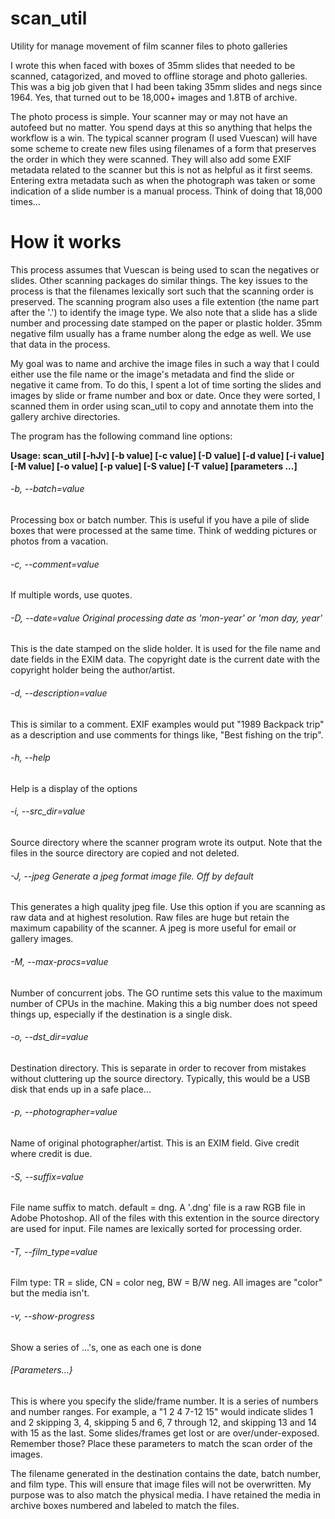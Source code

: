 # scan_util
Utility for manage movement of film scanner files to photo galleries

I wrote this when faced with boxes of 35mm slides that needed to be scanned, catagorized, and moved to offline storage
and photo galleries. This was a big job given that I had been taking 35mm slides and negs since 1964. Yes, that turned
out to be 18,000+ images and 1.8TB of archive.

The photo process is simple. Your scanner may or may not have an autofeed but no matter. You spend days at this so anything
that helps the workflow is a win. The typical scanner program (I used Vuescan) will have some scheme to create new files using filenames of a form that preserves the order in which they were scanned. They will also add some EXIF metadata related to the scanner but this is not as helpful as it first seems. Entering extra metadata such as when the photograph was taken or some indication of a slide number is a manual process. Think of doing that 18,000 times...

# How it works
This process assumes that Vuescan is being used to scan the negatives or slides. Other scanning packages do similar things. The key issues to the process is that the filenames lexically sort such that the scanning order is preserved. The scanning program also uses a file extention (the name part after the '.') to identify the image type. We also note that a slide has a slide number and processing date stamped on the paper or plastic holder. 35mm negative film usually has a frame number along the edge as well. We use that data in the process.

My goal was to name and archive the image files in such a way that I could either use the file name or the image's metadata and find the slide or negative it came from. To do this, I spent a lot of time sorting the slides and images by slide or frame number and box or date. Once they were sorted, I scanned them in order using scan_util to copy and annotate them into the gallery archive directories.

The program has the following command line options:

**Usage: scan_util [-hJv] [-b value] [-c value] [-D value] [-d value] [-i value] [-M value] [-o value] [-p value] [-S value] [-T value] [parameters ...]**

###### -b, --batch=value
Processing box or batch number. This is useful if you have a pile of slide boxes that were processed at the same time.
Think of wedding pictures or photos from a vacation.
###### -c, --comment=value
If multiple words, use quotes.
###### -D, --date=value   Original processing date as 'mon-year' or 'mon day, year'
This is the date stamped on the slide holder. It is used for the file name and date fields in the EXIM data. The
copyright date is the current date with the copyright holder being the author/artist.

###### -d, --description=value

This is similar to a comment. EXIF examples would put "1989 Backpack trip" as a description and use comments for
things like, "Best fishing on the trip".

###### -h, --help
Help is a display of the options
###### -i, --src_dir=value
Source directory where the scanner program wrote its output. Note that the files in the source directory are copied and
not deleted.
###### -J, --jpeg         Generate a jpeg format image file. Off by default
This generates a high quality jpeg file. Use this option if you are scanning as raw data and at highest resolution. Raw files
are huge but retain the maximum capability of the scanner. A jpeg is more useful for email or gallery images.
###### -M, --max-procs=value
Number of concurrent jobs. The GO runtime sets this value to the maximum number of CPUs in the machine. Making this a big number does not speed things up, especially if the destination is a single disk.
###### -o, --dst_dir=value
Destination directory. This is separate in order to recover from mistakes without cluttering up the source directory. Typically, this would be a USB disk that ends up in a safe place...
###### -p, --photographer=value
Name of original photographer/artist. This is an EXIM field. Give credit where credit is due.
###### -S, --suffix=value
File name suffix to match. default = dng. A '.dng' file is a raw RGB file in Adobe Photoshop. All of the files with this
extention in the source directory are used for input. File names are lexically sorted for processing order.
###### -T, --film_type=value
Film type: TR = slide, CN = color neg, BW = B/W neg. All images are "color" but the media isn't.
###### -v, --show-progress
Show a series of ...'s, one as each one is done
###### [Parameters...}
This is where you specify the slide/frame number. It is a series of numbers and number ranges. For example, a
"1 2 4 7-12 15" would indicate slides 1 and 2 skipping 3, 4, skipping 5 and 6, 7 through 12, and skipping 13 and 14
with 15 as the last. Some slides/frames get lost or are over/under-exposed. Remember those? Place these parameters
to match the scan order of the images.

The filename generated in the destination contains the date, batch number, and film type. This will ensure that
image files will not be overwritten. My purpose was to also match the physical media. I have retained the media in 
archive boxes numbered and labeled to match the files.
